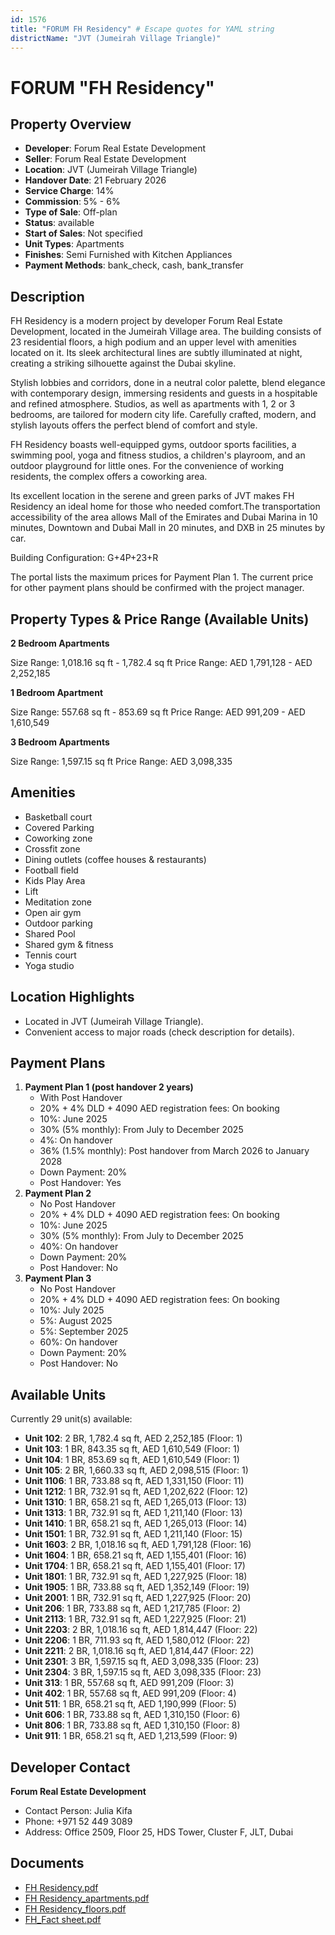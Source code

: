 ```yaml
---
id: 1576
title: "FORUM FH Residency" # Escape quotes for YAML string
districtName: "JVT (Jumeirah Village Triangle)"
---
```


# FORUM "FH Residency"

## Property Overview
- **Developer**: Forum Real Estate Development
- **Seller**: Forum Real Estate Development
- **Location**: JVT (Jumeirah Village Triangle)
- **Handover Date**: 21 February 2026
- **Service Charge**: 14%
- **Commission**: 5% - 6%
- **Type of Sale**: Off-plan
- **Status**: available
- **Start of Sales**: Not specified
- **Unit Types**: Apartments
- **Finishes**: Semi Furnished with Kitchen Appliances
- **Payment Methods**: bank_check, cash, bank_transfer

## Description
FH Residency is a modern project by developer Forum Real Estate Development, located in the Jumeirah Village area. The building consists of 23 residential floors, a high podium and an upper level with amenities located on it. Its sleek architectural lines are subtly illuminated at night, creating a striking silhouette against the Dubai skyline.

Stylish lobbies and corridors, done in a neutral color palette, blend elegance with contemporary design, immersing residents and guests in a hospitable and refined atmosphere. Studios, as well as apartments with 1, 2 or 3 bedrooms, are tailored for modern city life. Carefully crafted, modern, and stylish layouts offers the perfect blend of comfort and style.

FH Residency boasts well-equipped gyms, outdoor sports facilities, a swimming pool, yoga and fitness studios, a children's playroom, and an outdoor playground for little ones. For the convenience of working residents, the complex offers a coworking area.

Its excellent location in the serene and green parks of JVT makes FH Residency an ideal home for those who needed comfort.The transportation accessibility of the area allows Mall of the Emirates and Dubai Marina in 10 minutes, Downtown and Dubai Mall in 20 minutes, and DXB in 25 minutes by car.

Building Configuration: G+4P+23+R

The portal lists the maximum prices for Payment Plan 1. The current price for other payment plans should be confirmed with the project manager.

## Property Types & Price Range (Available Units)
**2 Bedroom Apartments**

Size Range: 1,018.16 sq ft - 1,782.4 sq ft
Price Range: AED 1,791,128 - AED 2,252,185

**1 Bedroom Apartment**

Size Range: 557.68 sq ft - 853.69 sq ft
Price Range: AED 991,209 - AED 1,610,549

**3 Bedroom Apartments**

Size Range: 1,597.15 sq ft
Price Range: AED 3,098,335

## Amenities
- Basketball court
- Covered Parking
- Coworking zone
- Crossfit zone
- Dining outlets  (coffee houses & restaurants)
- Football field
- Kids Play Area
- Lift
- Meditation zone
- Open air gym
- Outdoor parking
- Shared Pool
- Shared gym & fitness
- Tennis court
- Yoga studio

## Location Highlights
- Located in JVT (Jumeirah Village Triangle).
- Convenient access to major roads (check description for details).

## Payment Plans
1. **Payment Plan 1 (post handover 2 years)**
   - With Post Handover
   - 20% + 4% DLD + 4090 AED registration fees: On booking
   - 10%: June 2025
   - 30% (5% monthly): From July to December 2025
   - 4%: On handover
   - 36% (1.5% monthly): Post handover from March 2026 to January 2028
   - Down Payment: 20%
   - Post Handover: Yes
2. **Payment Plan 2**
   - No Post Handover
   - 20% + 4% DLD + 4090 AED registration fees: On booking
   - 10%: June 2025
   - 30% (5% monthly): From July to December 2025
   - 40%: On handover
   - Down Payment: 20%
   - Post Handover: No
3. **Payment Plan 3**
   - No Post Handover
   - 20% + 4% DLD + 4090 AED registration fees: On booking
   - 10%: July 2025
   - 5%: August 2025
   - 5%: September 2025
   - 60%: On handover
   - Down Payment: 20%
   - Post Handover: No

## Available Units
Currently 29 unit(s) available:
- **Unit 102**: 2 BR, 1,782.4 sq ft, AED 2,252,185 (Floor: 1)
- **Unit 103**: 1 BR, 843.35 sq ft, AED 1,610,549 (Floor: 1)
- **Unit 104**: 1 BR, 853.69 sq ft, AED 1,610,549 (Floor: 1)
- **Unit 105**: 2 BR, 1,660.33 sq ft, AED 2,098,515 (Floor: 1)
- **Unit 1106**: 1 BR, 733.88 sq ft, AED 1,331,150 (Floor: 11)
- **Unit 1212**: 1 BR, 732.91 sq ft, AED 1,202,622 (Floor: 12)
- **Unit 1310**: 1 BR, 658.21 sq ft, AED 1,265,013 (Floor: 13)
- **Unit 1313**: 1 BR, 732.91 sq ft, AED 1,211,140 (Floor: 13)
- **Unit 1410**: 1 BR, 658.21 sq ft, AED 1,265,013 (Floor: 14)
- **Unit 1501**: 1 BR, 732.91 sq ft, AED 1,211,140 (Floor: 15)
- **Unit 1603**: 2 BR, 1,018.16 sq ft, AED 1,791,128 (Floor: 16)
- **Unit 1604**: 1 BR, 658.21 sq ft, AED 1,155,401 (Floor: 16)
- **Unit 1704**: 1 BR, 658.21 sq ft, AED 1,155,401 (Floor: 17)
- **Unit 1801**: 1 BR, 732.91 sq ft, AED 1,227,925 (Floor: 18)
- **Unit 1905**: 1 BR, 733.88 sq ft, AED 1,352,149 (Floor: 19)
- **Unit 2001**: 1 BR, 732.91 sq ft, AED 1,227,925 (Floor: 20)
- **Unit 206**: 1 BR, 733.88 sq ft, AED 1,217,785 (Floor: 2)
- **Unit 2113**: 1 BR, 732.91 sq ft, AED 1,227,925 (Floor: 21)
- **Unit 2203**: 2 BR, 1,018.16 sq ft, AED 1,814,447 (Floor: 22)
- **Unit 2206**: 1 BR, 711.93 sq ft, AED 1,580,012 (Floor: 22)
- **Unit 2211**: 2 BR, 1,018.16 sq ft, AED 1,814,447 (Floor: 22)
- **Unit 2301**: 3 BR, 1,597.15 sq ft, AED 3,098,335 (Floor: 23)
- **Unit 2304**: 3 BR, 1,597.15 sq ft, AED 3,098,335 (Floor: 23)
- **Unit 313**: 1 BR, 557.68 sq ft, AED 991,209 (Floor: 3)
- **Unit 402**: 1 BR, 557.68 sq ft, AED 991,209 (Floor: 4)
- **Unit 511**: 1 BR, 658.21 sq ft, AED 1,190,999 (Floor: 5)
- **Unit 606**: 1 BR, 733.88 sq ft, AED 1,310,150 (Floor: 6)
- **Unit 806**: 1 BR, 733.88 sq ft, AED 1,310,150 (Floor: 8)
- **Unit 911**: 1 BR, 658.21 sq ft, AED 1,213,599 (Floor: 9)

## Developer Contact
**Forum Real Estate Development**
- Contact Person: Julia Kifa
- Phone: +971 52 449 3089
- Address: Office 2509, Floor 25, HDS Tower, Cluster F, JLT, Dubai

## Documents
- [FH Residency.pdf](https://cdn.geniemap.net/2024/04/02/Bb2VoqsHYObyQ6t8SurtlYaihhZ3vxPAYQzULSbU.pdf)
- [FH Residency_apartments.pdf](https://cdn.geniemap.net/2024/04/02/CLQsIO9EJMpqDb9pO5ldyMM7RgvNZQBA8Bxknv81.pdf)
- [FH Residency_floors.pdf](https://cdn.geniemap.net/2024/04/02/MooRzmDFepXsxDzffOE52YFqwkY4RzsMIzEdkJ6a.pdf)
- [FH_Fact sheet.pdf](https://cdn.geniemap.net/2024/04/02/zK4fKEZ4TOXLWDMnDjYdTzM8QCBgDlWPiJsHvGax.pdf)
